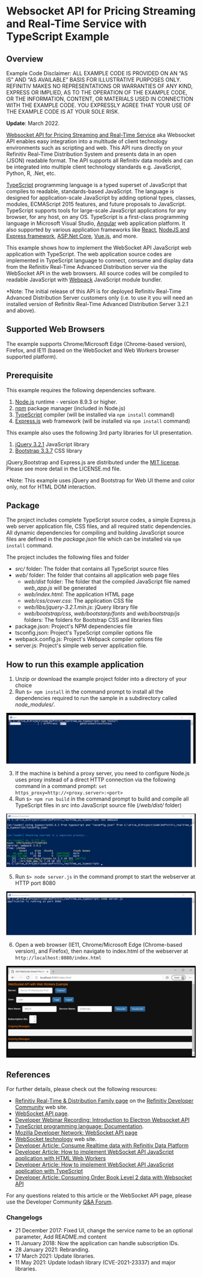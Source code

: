 # Websocket API for Pricing Streaming and Real-Time Service with TypeScript Example
## Overview

Example Code Disclaimer:
ALL EXAMPLE CODE IS PROVIDED ON AN “AS IS” AND “AS AVAILABLE” BASIS FOR ILLUSTRATIVE PURPOSES ONLY. REFINITIV MAKES NO REPRESENTATIONS OR WARRANTIES OF ANY KIND, EXPRESS OR IMPLIED, AS TO THE OPERATION OF THE EXAMPLE CODE, OR THE INFORMATION, CONTENT, OR MATERIALS USED IN CONNECTION WITH THE EXAMPLE CODE. YOU EXPRESSLY AGREE THAT YOUR USE OF THE EXAMPLE CODE IS AT YOUR SOLE RISK.

**Update**: March 2022.

[Websocket API for Pricing Streaming and Real-Time Service](https://developers.refinitiv.com/en/api-catalog/refinitiv-real-time-opnsrc/refinitiv-websocket-api) aka Websocket API enables easy integration into a multitude of client technology environments such as scripting and web.  This API runs directly on your Refinitiv Real-Time Distribution System and presents data in an open (JSON) readable format. The API supports all Refinitiv data models and can be integrated into multiple client technology standards e.g. JavaScript, Python, R, .Net, etc.

[TypeScript](https://www.typescriptlang.org) programming language is a typed superset of JavaScript that compiles to readable, standards-based JavaScript. The language is designed for application-scale JavaScript by adding optional types, classes, modules, ECMAScript 2015 features, and future proposals to JavaScript. TypeScript supports tools for large-scale JavaScript applications for any browser, for any host, on any OS. TypeScript is a first-class programming language in Microsoft Visual Studio, [Angular](https://angularjs.org/) web application platform. It also supported by various application frameworks like [React](https://github.com/Microsoft/TypeScript-React-Starter#typescript-react-starter), [NodeJS and Express framework](https://github.com/Microsoft/TypeScript-Node-Starter#typescript-node-starter), [ASP.Net Core](https://www.typescriptlang.org/docs/handbook/asp-net-core.html), [Vue.js](https://github.com/Microsoft/TypeScript-Vue-Starter#typescript-vue-starter), and more. 

This example shows how to implement the WebSocket API JavaScript web application with TypeScript. The web application source codes are implemented in TypeScript language to connect, consume and display data from the Refinitiv Real-Time Advanced Distribution server via the WebSocket API in the web browsers. All source codes will be compiled to readable JavaScript with [Webpack](https://webpack.js.org/) JavaScript module bundler.

*Note: The initial release of this API is for deployed Refinitiv Real-Time Advanced Distribution Server customers only (i.e. to use it you will need an installed version of Refinitiv Real-Time Advanced Distribution Server 3.2.1 and above). 

## Supported Web Browsers
The example supports Chrome/Microsoft Edge (Chrome-based version), Firefox, and IE11 (based on the WebSocket and Web Workers browser supported platform).

## Prerequisite
This example requires the following dependencies software.
1. [Node.js](https://nodejs.org/en/) runtime - version 8.9.3 or higher.
2. [npm](https://www.npmjs.com/) package manager (included in Node.js)
3. [TypeScript](https://www.typescriptlang.org) compiler (will be installed via ```npm install``` command)
4. [Express.js](https://expressjs.com/) web framework (will be installed via ```npm install``` command)

This example also uses the following 3rd party libraries for UI presentation.
1. [jQuery 3.2.1](https://jquery.com/) JavaScript library
2. [Bootstrap 3.3.7](https://getbootstrap.com/docs/3.3/) CSS library

jQuery,Bootstrap and Express.js are distributed under the [MIT license](https://opensource.org/licenses/MIT). Please see more detail in the LICENSE.md file.

*Note: This example uses jQuery and Bootstrap for Web UI theme and color only, not for HTML DOM interaction. 

## Package
The project includes complete TypeScript source codes, a simple Express.js web server application file, CSS files, and all required static dependencies. All dynamic dependencies for compiling and building JavaScript source files are defined in the *package.json* file which can be installed via ```npm install``` command.

The project includes the following files and folder
- *src/* folder: The folder that contains all TypeScript source files
- *web/* folder: The folder that contains all application web page files
    - *web/dist* folder: The folder that the compiled JavaScript file named *web_app.js* will be generated
    - *web/index.html*: The application HTML page
    - *web/css/cover.css*: The application CSS file
    - *web/libs/jquery-3.2.1.min.js*: jQuery library file
    - *web/bootstrap/css*, *web/bootstarp/fonts* and *web/bootstrap/js* folders: The folders for Bootstrap CSS and libraries files
- package.json: Project's NPM dependencies file
- tsconfig.json: Project's TypeScript compiler options file
- webpack.config.js: Project's Webpack compiler options file
- server.js: Project's simple web server application file. 

## How to run this example application
1. Unzip or download the example project folder into a directory of your choice 
2. Run ```$> npm install``` in the command prompt to install all the dependencies required to run the sample in a subdirectory called *node_modules/*.

![npm command display](images/npm_install.png "npm command display")

3. If the machine is behind a proxy server, you need to configure Node.js uses proxy instead of a direct HTTP connection via the following command in a command prompt: ```set https_proxy=http://<proxy.server>:<port>```
4. Run ```$> npm run build``` in the command prompt to build and compile all TypeScript files in *src* into JavaScript source file (*/web/dist/* folder)

![webpack command display](images/webpack_screen2.png "webpack command display")

5. Run ```$> node server.js``` in the command prompt to start the webserver at HTTP port 8080

![application display](images/run_server.png "run server")

6. Open a web browser (IE11, Chrome/Microsoft Edge (Chrome-based version), and Firefox), then navigate to index.html of the webserver at ```http://localhost:8080/index.html```

![application display](images/application_screen.png "application display")

## References
For further details, please check out the following resources:
* [Refinitiv Real-Time & Distribution Family page](https://developers.refinitiv.com/en/use-cases-catalog/refinitiv-real-time) on the [Refinitiv Developer Community](https://developers.refinitiv.com/) web site.
* [WebSocket API page](https://developers.refinitiv.com/en/api-catalog/elektron/refinitiv-websocket-api).
* [Developer Webinar Recording: Introduction to Electron Websocket API](https://www.youtube.com/watch?v=CDKWMsIQfaw)
* [TypeScript programming language: Documentation](https://www.typescriptlang.org/docs/home.html).
* [Mozilla Developer Network: WebSocket API page](https://developer.mozilla.org/en-US/docs/Web/API/WebSockets_API)
* [WebSocket technology](https://www.websocket.org/index.html) web site.
* [Developer Article: Consume Realtime data with Refinitiv Data Platform](https://developers.refinitiv.com/en/article-catalog/article/consume-real-time-data-with-refinitiv-data-platform)
* [Developer Article: How to implement WebSocket API JavaScript application with HTML Web Workers](https://developers.refinitiv.com/en/article-catalog/article/how-implement-elektron-websocket-api-javascript-application-html-web-workers)
* [Developer Article: How to implement WebSocket API JavaScript application with TypeScript](https://developers.refinitiv.com/en/article-catalog/article/how-to-implement-elektron-websocket-api-javascript-application-typescript)
* [Developer Article: Consuming Order Book Level 2 data with Websocket API](https://developers.refinitiv.com/en/article-catalog/article/consuming-order-book-level-2-data-with-elektron-websocket-api)

For any questions related to this article or the WebSocket API page, please use the Developer Community [Q&A Forum](https://community.developers.refinitiv.com/spaces/152/websocket-api.html).

### Changelogs
- 21 December 2017: Fixed UI, change the service name to be an optional parameter, Add README.md content
- 11 January 2018: Now the application can handle subscription IDs.
- 28 January 2021: Rebranding.
- 17 March 2021: Update libraries.
- 11 May 2021: Update lodash library (CVE-2021-23337) and major libraries.